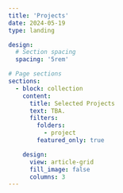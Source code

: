 ```yaml
---
title: 'Projects'
date: 2024-05-19
type: landing

design:
  # Section spacing
  spacing: '5rem'

# Page sections
sections:
  - block: collection
    content:
      title: Selected Projects
      text: TBA.
      filters:
        folders:
          - project
        featured_only: true

    design:
      view: article-grid
      fill_image: false
      columns: 3
---
```

